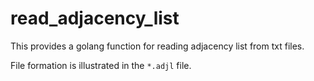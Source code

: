 # read_adjacency_list

This provides a golang function for reading adjacency list from txt files.

File formation is illustrated in the `*.adjl` file.
